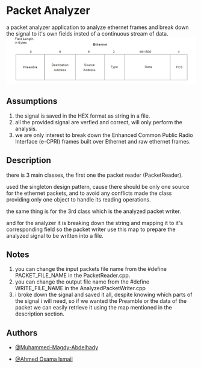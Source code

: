 # Packet Analyzer

a packet analyzer application to analyze ethernet frames and break down the signal to it's own fields insted of a continuous stream of data.
![ethernet frame](./screen_shots/ethernet_frame.jpg)

## Assumptions

1. the signal is saved in the HEX format as string in a file.
2. all the provided signal are verfied and correct, will only perform the analysis.
3. we are only interest to break down the Enhanced Common Public Radio Interface (e-CPRI) frames built over Ethernet and raw ethernet frames.

## Description

there is 3 main classes, the first one the packet reader (PacketReader).

used the singleton design pattern, cause there should be only one source for the ethernet packets, and to avoid any conflicts made the class providing only one object to handle its reading operations.

the same thing is for the 3rd class which is the analyzed packet writer.

and for the analyzer it is breaking down the string and mapping it to it's corresponding field so the packet writer use this map to prepare the analyzed signal to be written into a file.

## Notes

1. you can change the input packets file name from the #define PACKET_FILE_NAME in the PacketReader.cpp.
2. you can change the output file name from the #define WRITE_FILE_NAME in the AnalyzedPacketWriter.cpp
3. i broke down the signal and saved it all, despite knowing which parts of the signal i will need, so if we wanted the Preamble or the data of the packet we can easily retrieve it using the map mentioned in the description section.

## Authors

- [@Muhammed-Magdy-Abdelhady](https://github.com/Muhammed-Magdy-Abdelhady)

- [@Ahmed Osama Ismail](https://github.com/ahmedosamaismail)
